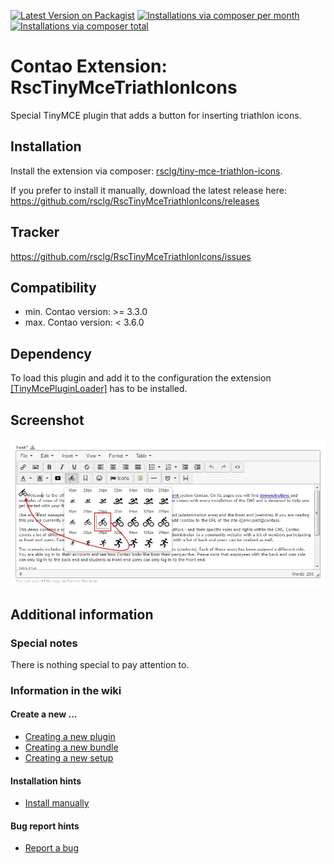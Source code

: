 [![Latest Version on Packagist](http://img.shields.io/packagist/v/rsclg/tiny-mce-triathlon-icons.svg?style=flat)](https://packagist.org/packages/rsclg/tiny-mce-triathlon-icons)
[![Installations via composer per month](http://img.shields.io/packagist/dm/rsclg/tiny-mce-triathlon-icons.svg?style=flat)](https://packagist.org/packages/rsclg/tiny-mce-triathlon-icons)
[![Installations via composer total](http://img.shields.io/packagist/dt/rsclg/tiny-mce-triathlon-icons.svg?style=flat)](https://packagist.org/packages/rsclg/tiny-mce-triathlon-icons)

Contao Extension: RscTinyMceTriathlonIcons
==========================================

Special TinyMCE plugin that adds a button for inserting triathlon icons.


Installation
------------

Install the extension via composer: [rsclg/tiny-mce-triathlon-icons](https://packagist.org/packages/rsclg/tiny-mce-triathlon-icons).

If you prefer to install it manually, download the latest release here: https://github.com/rsclg/RscTinyMceTriathlonIcons/releases


Tracker
-------

https://github.com/rsclg/RscTinyMceTriathlonIcons/issues


Compatibility
-------------

- min. Contao version: >= 3.3.0
- max. Contao version: <  3.6.0


Dependency
----------

To load this plugin and add it to the configuration the extension [[TinyMcePluginLoader]](https://github.com/cliffparnitzky/TinyMcePluginLoader) has to be installed.


Screenshot
----------

![Screenshot](screenshot.jpg)


Additional information
----------------------

### Special notes

There is nothing special to pay attention to.

### Information in the wiki

#### Create a new ...

* [Creating a new plugin](https://github.com/cliffparnitzky/TinyMcePluginLoader/wiki/Creating-a-new-plugin)
* [Creating a new bundle](https://github.com/cliffparnitzky/TinyMcePluginLoader/wiki/Creating-a-new-bundle)
* [Creating a new setup](https://github.com/cliffparnitzky/TinyMcePluginLoader/wiki/Creating-a-new-setup)

#### Installation hints
* [Install manually](https://github.com/cliffparnitzky/TinyMcePluginLoader/wiki/Install-manually)

#### Bug report hints

* [Report a bug](https://github.com/cliffparnitzky/TinyMcePluginLoader/wiki/Report-a-bug)